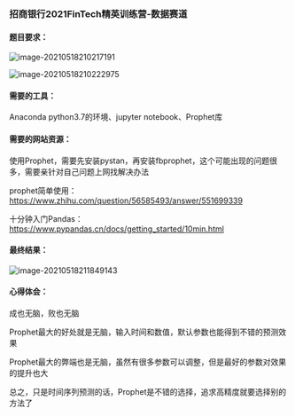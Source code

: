 ### 招商银行2021FinTech精英训练营-数据赛道

#### 题目要求：

![image-20210518210217191](C:\Users\Bob\AppData\Roaming\Typora\typora-user-images\image-20210518210217191.png)

![image-20210518210222975](C:\Users\Bob\AppData\Roaming\Typora\typora-user-images\image-20210518210222975.png)

#### 需要的工具：

Anaconda python3.7的环境、jupyter notebook、Prophet库

#### 需要的网站资源：

使用Prophet，需要先安装pystan，再安装fbprophet，这个可能出现的问题很多，需要亲针对自己问题上网找解决办法

prophet简单使用：https://www.zhihu.com/question/56585493/answer/551699339

十分钟入门Pandas：https://www.pypandas.cn/docs/getting_started/10min.html

#### 最终结果：

![image-20210518211849143](C:\Users\Bob\AppData\Roaming\Typora\typora-user-images\image-20210518211849143.png)

#### 心得体会：

成也无脑，败也无脑

Prophet最大的好处就是无脑，输入时间和数值，默认参数也能得到不错的预测效果

Prophet最大的弊端也是无脑，虽然有很多参数可以调整，但是最好的参数对效果的提升也大

总之，只是时间序列预测的话，Prophet是不错的选择，追求高精度就要选择别的方法了